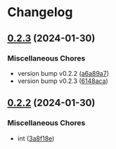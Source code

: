 # Changelog

## [0.2.3](https://github.com/devuri/wpenv-core/compare/v0.2.2...v0.2.3) (2024-01-30)


### Miscellaneous Chores

* version bump v0.2.2 ([a6a89a7](https://github.com/devuri/wpenv-core/commit/a6a89a784ed27bd34bdbdbe4e7c01086e582f84e))
* version bump v0.2.3 ([6148aca](https://github.com/devuri/wpenv-core/commit/6148acae6d6276667db562e1aa6730e95566cfc7))

## [0.2.2](https://github.com/devuri/wpenv-core/compare/v0.2.1...v0.2.2) (2024-01-30)


### Miscellaneous Chores

* int ([3a8f18e](https://github.com/devuri/wpenv-core/commit/3a8f18e9cd9d364dadffa2e9400745993f134c1d))

